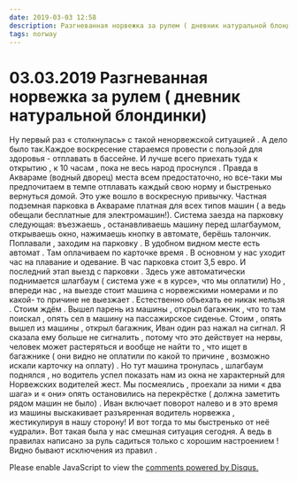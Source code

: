 ```yaml
---
date: 2019-03-03 12:58
description: Разгневанная норвежка за рулем ( дневник натуральной блондинки)
tags: norway
---
```

# 03.03.2019 Разгневанная норвежка за рулем ( дневник натуральной блондинки)

Ну первый раз  « столкнулась» с такой ненорвежской ситуацией . А дело было так.Каждое воскресение  стараемся  провести  с пользой для здоровья - отплавать в бассейне. И лучше всего приехать туда к открытию , к 10 часам , пока не весь народ проснулся . Правда в Аквараме (водный дворец) места всем предостаточно, но все-таки  мы предпочитаем  в темпе отплавать каждый свою норму и быстренько вернуться домой.  Это уже вошло в воскресную привычку. Частная подземная парковка в Аквараме платная для всех типов машин ( а ведь обещали бесплатные для электромашин!).  Система заезда на парковку следующая: въезжаешь , останавливаешь машину перед шлагбаумом, открываешь окно, нажимаешь кнопку в автомате, берёшь талончик.  Поплавали , заходим на парковку  . В удобном видном месте есть автомат . Там оплачиваем  по карточке время . В основном у нас уходит час на плавание и одевание. В час парковка стоит 3,5 евро. И последний этап выезд с парковки .  Здесь уже автоматически поднимается шлагбаум ( система уже « в курсе», что мы оплатили)  Но , впереди нас , на выезде стоит машина с норвежскими номерами и по какой- то причине не выезжает . Естественно объехать ее никак нельзя . Стоим ждём .  Вышел парень из машины , открыл багажник , что то там поискал , опять сел в машину на пассажирское сиденье. Стоим , опять вышел из машины , открыл багажник, Иван один раз нажал на сигнал. Я  сказала ему больше не сигналить , потому что это действует на нервы, человек может растеряться и вообще не найти то , что ищет в багажнике ( они видно не  оплатили по какой то причине , возможно искали карточку на оплату)  . Но тут машина тронулась , шлагбаум поднялся , но водитель успел показать нам из окна  не характерный для Норвежских водителей жест. Мы посмеялись , проехали за ними « два шага»  и « они» опять  остановились на перекрёстке ( должна заметить рядом машин не было) . Иван включает поворот налево  и в это время из машины выскакивает разъяренная водитель норвежка , жестикулируя в нашу сторону!   И вот тогда то мы быстренько от неё «удрали».  Вот такая была у нас смешная ситуация сегодня. А ведь в правилах написано за руль садиться только с хорошим настроением !  Видно бывают исключения из правил .


<div id="disqus_thread"></div>
<script>
    /**
    *  RECOMMENDED CONFIGURATION VARIABLES: EDIT AND UNCOMMENT THE SECTION BELOW TO INSERT DYNAMIC VALUES FROM YOUR PLATFORM OR CMS.
    *  LEARN WHY DEFINING THESE VARIABLES IS IMPORTANT: https://disqus.com/admin/universalcode/#configuration-variables    */
    /*
    var disqus_config = function () {
    this.page.url = PAGE_URL;  // Replace PAGE_URL with your page's canonical URL variable
    this.page.identifier = PAGE_IDENTIFIER; // Replace PAGE_IDENTIFIER with your page's unique identifier variable
    };
    */
    (function() { // DON'T EDIT BELOW THIS LINE
    var d = document, s = d.createElement('script');
    s.src = 'https://irina-blog-1.disqus.com/embed.js';
    s.setAttribute('data-timestamp', +new Date());
    (d.head || d.body).appendChild(s);
    })();
</script>
<noscript>Please enable JavaScript to view the <a href="https://disqus.com/?ref_noscript">comments powered by Disqus.</a></noscript>
